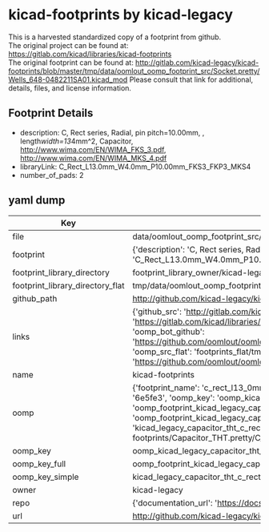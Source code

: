 # kicad-footprints by kicad-legacy  
This is a harvested standardized copy of a footprint from github.  
The original project can be found at:  
https://gitlab.com/kicad/libraries/kicad-footprints  
The original footprint can be found at:
http://gitlab.com/kicad-legacy/kicad-footprints/blob/master/tmp/data/oomlout_oomp_footprint_src/Socket.pretty/Wells_648-0482211SA01.kicad_mod
Please consult that link for additional, details, files, and license information.  
## Footprint Details
* description: C, Rect series, Radial, pin pitch=10.00mm, , length*width=13*4mm^2, Capacitor, http://www.wima.com/EN/WIMA_FKS_3.pdf, http://www.wima.com/EN/WIMA_MKS_4.pdf  
* libraryLink: C_Rect_L13.0mm_W4.0mm_P10.00mm_FKS3_FKP3_MKS4  
* number_of_pads: 2  
## yaml dump  
| Key | Value |  
| --- | --- |  
| file | data/oomlout_oomp_footprint_src/kicad-footprints/Capacitor_THT.pretty/C_Rect_L13.0mm_W4.0mm_P10.00mm_FKS3_FKP3_MKS4.kicad_mod |  
| footprint | {'description': 'C, Rect series, Radial, pin pitch=10.00mm, , length*width=13*4mm^2, Capacitor, http://www.wima.com/EN/WIMA_FKS_3.pdf, http://www.wima.com/EN/WIMA_MKS_4.pdf', 'libraryLink': 'C_Rect_L13.0mm_W4.0mm_P10.00mm_FKS3_FKP3_MKS4', 'number_of_pads': 2} |  
| footprint_library_directory | footprint_library_owner/kicad-legacy_kicad-footprints |  
| footprint_library_directory_flat | tmp/data/oomlout_oomp_footprint_src/footprints_flat/kicad_legacy_capacitor_tht_c_rect_l13_0mm_w4_0mm_p10_00mm_fks3_fkp3_mks4/working |  
| github_path | http://github.com/kicad-legacy/kicad-footprints/blob/master/tmp/data/oomlout_oomp_footprint_src/Capacitor_THT.pretty/C_Rect_L13.0mm_W4.0mm_P10.00mm_FKS3_FKP3_MKS4.kicad_mod |  
| links | {'github_src': 'http://gitlab.com/kicad-legacy/kicad-footprints/blob/master/tmp/data/oomlout_oomp_footprint_src/Socket.pretty/Wells_648-0482211SA01.kicad_mod', 'github_src_repo': 'https://gitlab.com/kicad/libraries/kicad-footprints', 'oomp_bot': 'tmp/data/oomlout_oomp_footprint_src/footprints/kicad_legacy_capacitor_tht_c_rect_l13_0mm_w4_0mm_p10_00mm_fks3_fkp3_mks4/working', 'oomp_bot_github': 'https://github.com/oomlout/oomlout_oomp_footprint_bot/tree/main/tmp/data/oomlout_oomp_footprint_src/footprints/kicad_legacy_capacitor_tht_c_rect_l13_0mm_w4_0mm_p10_00mm_fks3_fkp3_mks4/working', 'oomp_src_flat': 'footprints_flat/tmp/data/oomlout_oomp_footprint_src/footprints_flat/kicad_legacy_capacitor_tht_c_rect_l13_0mm_w4_0mm_p10_00mm_fks3_fkp3_mks4/working', 'oomp_src_flat_github': 'https://github.com/oomlout/oomlout_oomp_footprint_src/tree/main/tmp/data/oomlout_oomp_footprint_src/footprints_flat/kicad_legacy_capacitor_tht_c_rect_l13_0mm_w4_0mm_p10_00mm_fks3_fkp3_mks4/working'} |  
| name | kicad-footprints |  
| oomp | {'footprint_name': 'c_rect_l13_0mm_w4_0mm_p10_00mm_fks3_fkp3_mks4', 'library_name': 'capacitor_tht', 'md5': '6e5fe33075aed2b7dda9826fda2bd7ef', 'md5_10': '6e5fe33075', 'md5_5': '6e5fe', 'md5_6': '6e5fe3', 'oomp_key': 'oomp_kicad_legacy_capacitor_tht_c_rect_l13_0mm_w4_0mm_p10_00mm_fks3_fkp3_mks4', 'oomp_key_extra': 'oomp_footprint_kicad_legacy_capacitor_tht_c_rect_l13_0mm_w4_0mm_p10_00mm_fks3_fkp3_mks4', 'oomp_key_full': 'oomp_footprint_kicad_legacy_capacitor_tht_c_rect_l13_0mm_w4_0mm_p10_00mm_fks3_fkp3_mks4_6e5fe3', 'oomp_key_simple': 'kicad_legacy_capacitor_tht_c_rect_l13_0mm_w4_0mm_p10_00mm_fks3_fkp3_mks4', 'original_filename': 'data/oomlout_oomp_footprint_src/kicad-footprints/Capacitor_THT.pretty/C_Rect_L13.0mm_W4.0mm_P10.00mm_FKS3_FKP3_MKS4.kicad_mod', 'owner_name': 'kicad_legacy'} |  
| oomp_key | oomp_kicad_legacy_capacitor_tht_c_rect_l13_0mm_w4_0mm_p10_00mm_fks3_fkp3_mks4 |  
| oomp_key_full | oomp_footprint_kicad_legacy_capacitor_tht_c_rect_l13_0mm_w4_0mm_p10_00mm_fks3_fkp3_mks4 |  
| oomp_key_simple | kicad_legacy_capacitor_tht_c_rect_l13_0mm_w4_0mm_p10_00mm_fks3_fkp3_mks4 |  
| owner | kicad-legacy |  
| repo | {'documentation_url': 'https://docs.github.com/rest/repos/repos#get-a-repository', 'message': 'Not Found'} |  
| url | http://github.com/kicad-legacy/kicad-footprints |  


